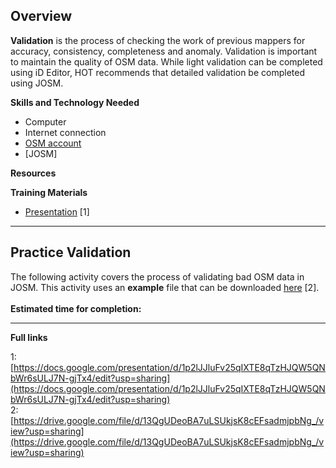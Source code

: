 ## Overview

**Validation** is the process of checking the work of previous mappers for accuracy, consistency, completeness and anomaly. Validation is important to maintain the quality of OSM data. While light validation can be completed using iD Editor, HOT recommends that detailed validation be completed using JOSM. 

**Skills and Technology Needed**

* Computer
* Internet connection
* [OSM account](https://github.com/hotosm/toolbox/wiki/1.2-Opening-OSM-accounts)
* [JOSM]

**Resources**


**Training Materials**

* [Presentation](https://docs.google.com/presentation/d/1p2lJJluFv25qIXTE8qTzHJQW5QNbWr6sULJ7N-gjTx4/edit?usp=sharing) [1] 

***

## Practice Validation
The following activity covers the process of validating bad OSM data in JOSM. This activity uses an **example** file that can be downloaded [here](https://drive.google.com/file/d/13QgUDeoBA7uLSUkjsK8cEFsadmjpbNg_/view?usp=sharing) [2].
<br><br>
**Estimated time for completion:**



***
**Full links** <br>

1: [https://docs.google.com/presentation/d/1p2lJJluFv25qIXTE8qTzHJQW5QNbWr6sULJ7N-gjTx4/edit?usp=sharing](https://docs.google.com/presentation/d/1p2lJJluFv25qIXTE8qTzHJQW5QNbWr6sULJ7N-gjTx4/edit?usp=sharing) <br>
2: [https://drive.google.com/file/d/13QgUDeoBA7uLSUkjsK8cEFsadmjpbNg_/view?usp=sharing](https://drive.google.com/file/d/13QgUDeoBA7uLSUkjsK8cEFsadmjpbNg_/view?usp=sharing) 
